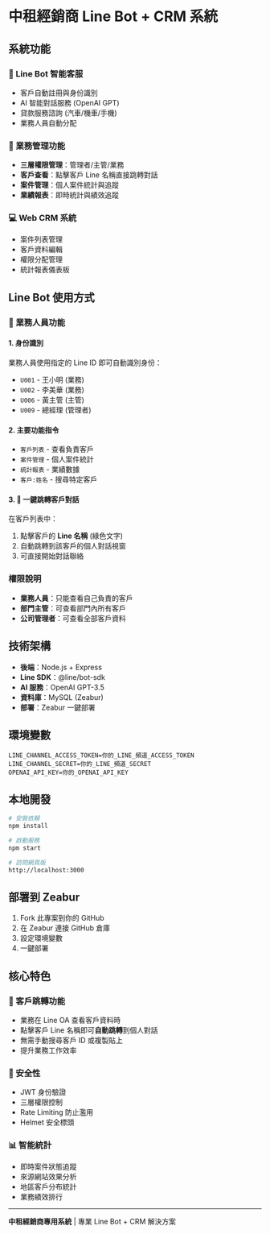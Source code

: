 # 中租經銷商 Line Bot + CRM 系統

## 系統功能

### 🤖 Line Bot 智能客服
- 客戶自動註冊與身份識別
- AI 智能對話服務 (OpenAI GPT)
- 貸款服務諮詢 (汽車/機車/手機)
- 業務人員自動分配

### 👥 業務管理功能
- **三層權限管理**：管理者/主管/業務
- **客戶查看**：點擊客戶 Line 名稱直接跳轉對話
- **案件管理**：個人案件統計與追蹤
- **業績報表**：即時統計與績效追蹤

### 💻 Web CRM 系統
- 案件列表管理
- 客戶資料編輯
- 權限分配管理
- 統計報表儀表板

## Line Bot 使用方式

### 🔧 業務人員功能

#### 1. 身份識別
業務人員使用指定的 Line ID 即可自動識別身份：
- `U001` - 王小明 (業務)
- `U002` - 李美華 (業務)
- `U006` - 黃主管 (主管)
- `U009` - 總經理 (管理者)

#### 2. 主要功能指令
- `客戶列表` - 查看負責客戶
- `案件管理` - 個人案件統計
- `統計報表` - 業績數據
- `客戶:姓名` - 搜尋特定客戶

#### 3. 🎯 **一鍵跳轉客戶對話**
在客戶列表中：
1. 點擊客戶的 **Line 名稱** (綠色文字)
2. 自動跳轉到該客戶的個人對話視窗
3. 可直接開始對話聯絡

### 權限說明
- **業務人員**：只能查看自己負責的客戶
- **部門主管**：可查看部門內所有客戶
- **公司管理者**：可查看全部客戶資料

## 技術架構

- **後端**：Node.js + Express
- **Line SDK**：@line/bot-sdk
- **AI 服務**：OpenAI GPT-3.5
- **資料庫**：MySQL (Zeabur)
- **部署**：Zeabur 一鍵部署

## 環境變數

```
LINE_CHANNEL_ACCESS_TOKEN=你的_LINE_頻道_ACCESS_TOKEN
LINE_CHANNEL_SECRET=你的_LINE_頻道_SECRET
OPENAI_API_KEY=你的_OPENAI_API_KEY
```

## 本地開發

```bash
# 安裝依賴
npm install

# 啟動服務
npm start

# 訪問網頁版
http://localhost:3000
```

## 部署到 Zeabur

1. Fork 此專案到你的 GitHub
2. 在 Zeabur 連接 GitHub 倉庫
3. 設定環境變數
4. 一鍵部署

## 核心特色

### 🚀 客戶跳轉功能
- 業務在 Line OA 查看客戶資料時
- 點擊客戶 Line 名稱即可**自動跳轉**到個人對話
- 無需手動搜尋客戶 ID 或複製貼上
- 提升業務工作效率

### 🔐 安全性
- JWT 身份驗證
- 三層權限控制
- Rate Limiting 防止濫用
- Helmet 安全標頭

### 📊 智能統計
- 即時案件狀態追蹤
- 來源網站效果分析
- 地區客戶分布統計
- 業務績效排行

---

**中租經銷商專用系統** | 專業 Line Bot + CRM 解決方案 